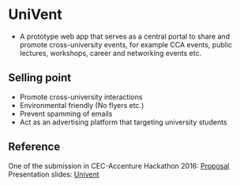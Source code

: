 # UniVent
* A prototype web app that serves as a central portal to share and promote cross-university events, for example CCA events, public lectures, workshops, career and networking events etc.

## Selling point
* Promote cross-university interactions
* Environmental friendly (No flyers etc.)
* Prevent spamming of emails
* Act as an advertising platform that targeting university students

## Reference
One of the submission in CEC-Accenture Hackathon 2016: [Proposal](https://www.facebook.com/cecaccenturehackathon/photos/pb.1685571221683268.-2207520000.1462362878./1691961091044281/?type=3&theater)
Presentation slides: [Univent](http://prezi.com/t3tvfrz8m57k/?utm_campaign=share&utm_medium=copy&rc=ex0share)
